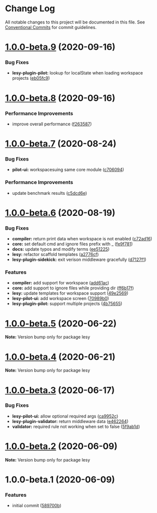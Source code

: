 # Change Log

All notable changes to this project will be documented in this file.
See [Conventional Commits](https://conventionalcommits.org) for commit guidelines.

# [1.0.0-beta.9](https://github.com/lokesh-coder/lesyjs/compare/v1.0.0-beta.8...v1.0.0-beta.9) (2020-09-16)


### Bug Fixes

* **lesy-plugin-pilot:** lookup for localState when loading workspace projects ([eb05fc9](https://github.com/lokesh-coder/lesyjs/commit/eb05fc92276f293bc7608ebadc79d8d0f459a94e))





# [1.0.0-beta.8](https://github.com/lokesh-coder/lesyjs/compare/v1.0.0-beta.7...v1.0.0-beta.8) (2020-09-16)


### Performance Improvements

* improve overall performance ([f263587](https://github.com/lokesh-coder/lesyjs/commit/f2635870954e202ddcfffc252c9dac4387abe3f1))





# [1.0.0-beta.7](https://github.com/lokesh-coder/lesyjs/compare/v1.0.0-beta.6...v1.0.0-beta.7) (2020-08-24)


### Bug Fixes

* **pilot-ui:** workspacesuing same core module ([c706094](https://github.com/lokesh-coder/lesyjs/commit/c7060947088c0e4819ad182609b90949473d28bd))


### Performance Improvements

* update benchmark results ([c5dcd6e](https://github.com/lokesh-coder/lesyjs/commit/c5dcd6e7c8e6f8ae2f53b820e5f0178f377b29d3))





# [1.0.0-beta.6](https://github.com/lokesh-coder/lesyjs/compare/v1.0.0-beta.5...v1.0.0-beta.6) (2020-08-19)


### Bug Fixes

* **compiler:** return print data when workspace is not enabled ([c72ad16](https://github.com/lokesh-coder/lesyjs/commit/c72ad1699381b230842cc98dee844dfe786d8ba0))
* **core:** set default cmd and ignore files prefix with _ ([fe9f781](https://github.com/lokesh-coder/lesyjs/commit/fe9f781ca6c3a04ebb77b63cbaad83b13c22c9b5))
* **docs:** update typos and modify terms ([ee51225](https://github.com/lokesh-coder/lesyjs/commit/ee51225f47d09fd7feeb85ad3af0a858e36b6cec))
* **lesy:** refactor scaffold templates ([a2776cf](https://github.com/lokesh-coder/lesyjs/commit/a2776cf9bb2e93ca8da3929fdf60265fa2dd4073))
* **lesy-plugin-sidekick:** exit verison middleware gracefully ([d7127f1](https://github.com/lokesh-coder/lesyjs/commit/d7127f1bbd2f68bef4e2cea9194d334860ee7e98))


### Features

* **compiler:** add support for workspace ([add61ac](https://github.com/lokesh-coder/lesyjs/commit/add61aceda5c660e3635a5d61b4438c983bfb90f))
* **core:** add support to ignore files while providing dir ([ff6b17f](https://github.com/lokesh-coder/lesyjs/commit/ff6b17f610e4229db43ac1d0ea19f09674c01fba))
* **lesy:** update templates for workspace support ([49e2569](https://github.com/lokesh-coder/lesyjs/commit/49e2569d2791a97cf3f0ade39037f0a9acd396a2))
* **lesy-pilot-ui:** add workspace screen ([70989b0](https://github.com/lokesh-coder/lesyjs/commit/70989b0fa19ebdca00461d14b4bb9db2c92e92e0))
* **lesy-plugin-pilot:** support multiple projects ([4b75655](https://github.com/lokesh-coder/lesyjs/commit/4b756556f5572a8b3071aa1d28ca72f93b2fe26e))





# [1.0.0-beta.5](https://github.com/lokesh-coder/lesyjs/compare/v1.0.0-beta.4...v1.0.0-beta.5) (2020-06-22)

**Note:** Version bump only for package lesy





# [1.0.0-beta.4](https://github.com/lokesh-coder/lesyjs/compare/v1.0.0-beta.3...v1.0.0-beta.4) (2020-06-21)

**Note:** Version bump only for package lesy





# [1.0.0-beta.3](https://github.com/lokesh-coder/lesyjs/compare/v1.0.0-beta.2...v1.0.0-beta.3) (2020-06-17)


### Bug Fixes

* **lesy-pilot-ui:** allow optional required args ([ca9952c](https://github.com/lokesh-coder/lesyjs/commit/ca9952c37432939dc67c67693a72e52c0d61d1d1))
* **lesy-plugin-validator:** return middleware data ([e462264](https://github.com/lokesh-coder/lesyjs/commit/e462264e12331a92984579097175ef2dbeaa7d7a))
* **validator:** required rule not working when set to false ([5f9ab1d](https://github.com/lokesh-coder/lesyjs/commit/5f9ab1d134afb485b957e2625ea16fc6a1268c48))





# [1.0.0-beta.2](https://github.com/lokesh-coder/lesyjs/compare/v1.0.0-beta.1...v1.0.0-beta.2) (2020-06-09)

**Note:** Version bump only for package lesy





# 1.0.0-beta.1 (2020-06-09)


### Features

* initial commit ([589700b](https://github.com/lokesh-coder/lesyjs/commit/589700ba0d0f738bbfd77c2f921b81c4098adec9))
